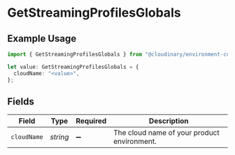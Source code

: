 # GetStreamingProfilesGlobals

## Example Usage

```typescript
import { GetStreamingProfilesGlobals } from "@cloudinary/environment-config/models/operations";

let value: GetStreamingProfilesGlobals = {
  cloudName: "<value>",
};
```

## Fields

| Field                                       | Type                                        | Required                                    | Description                                 |
| ------------------------------------------- | ------------------------------------------- | ------------------------------------------- | ------------------------------------------- |
| `cloudName`                                 | *string*                                    | :heavy_minus_sign:                          | The cloud name of your product environment. |